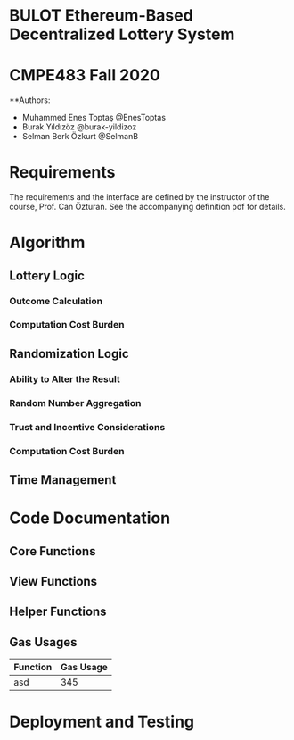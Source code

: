 # BULOT Ethereum-Based Decentralized Lottery System
# CMPE483 Fall 2020

**Authors:
* Muhammed Enes Toptaş @EnesToptas
* Burak Yıldızöz @burak-yildizoz
* Selman Berk Özkurt @SelmanB


# Requirements
The requirements and the interface are defined by the instructor of the course, Prof. Can Özturan. See the accompanying definition pdf for details.



# Algorithm

## Lottery Logic

### Outcome Calculation

### Computation Cost Burden


## Randomization Logic

### Ability to Alter the Result

### Random Number Aggregation

### Trust and Incentive Considerations

### Computation Cost Burden


## Time Management

### 



# Code Documentation

## Core Functions


## View Functions

## Helper Functions


## Gas Usages

Function | Gas Usage
-------- | --------
asd | 345


# Deployment and Testing
